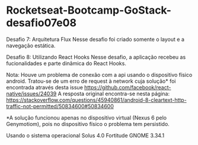 # Rocketseat-Bootcamp-GoStack-desafio07e08

Desafio 7: Arquitetura Flux
Nesse desafio foi criado somente o layout e a navegação estática.

Desafio 8: Utilizando React Hooks
Nesse desafio, a aplicação recebeu as fucionalidades e parte dinâmica do React Hooks.
  
Nota: Houve um problema de conexão com a api usando o dispositivo físico android. 
      Tratou-se de um erro de request à network cuja solução* foi encontrada através desta issue https://github.com/facebook/react-native/issues/24039 
      A resposta original encontra-se nesta página: https://stackoverflow.com/questions/45940861/android-8-cleartext-http-traffic-not-permitted/50834600#50834600

*A solução funcionou apenas no dispositivo virtual (Nexus 6 pelo Genymotiom), pois no dispositivo físico o problema tem persistido.

Usando o sistema operacional Solus 4.0 Fortitude
GNOME 3.34.1
